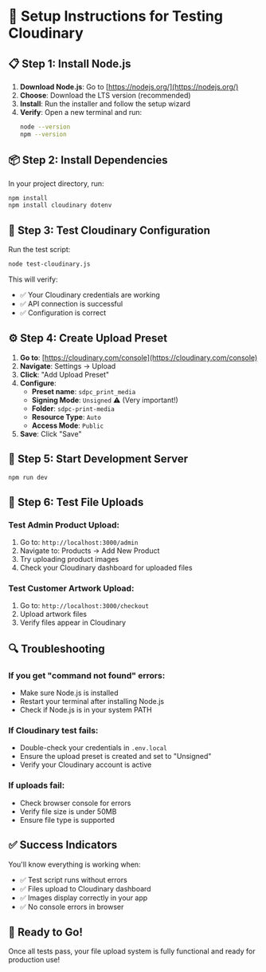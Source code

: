 # 🚀 Setup Instructions for Testing Cloudinary

## 📋 **Step 1: Install Node.js**

1. **Download Node.js**: Go to [https://nodejs.org/](https://nodejs.org/)
2. **Choose**: Download the LTS version (recommended)
3. **Install**: Run the installer and follow the setup wizard
4. **Verify**: Open a new terminal and run:
   ```bash
   node --version
   npm --version
   ```

## 📦 **Step 2: Install Dependencies**

In your project directory, run:
```bash
npm install
npm install cloudinary dotenv
```

## 🧪 **Step 3: Test Cloudinary Configuration**

Run the test script:
```bash
node test-cloudinary.js
```

This will verify:
- ✅ Your Cloudinary credentials are working
- ✅ API connection is successful
- ✅ Configuration is correct

## ⚙️ **Step 4: Create Upload Preset**

1. **Go to**: [https://cloudinary.com/console](https://cloudinary.com/console)
2. **Navigate**: Settings → Upload
3. **Click**: "Add Upload Preset"
4. **Configure**:
   - **Preset name**: `sdpc_print_media`
   - **Signing Mode**: `Unsigned` ⚠️ (Very important!)
   - **Folder**: `sdpc-print-media`
   - **Resource Type**: `Auto`
   - **Access Mode**: `Public`
5. **Save**: Click "Save"

## 🚀 **Step 5: Start Development Server**

```bash
npm run dev
```

## 🧪 **Step 6: Test File Uploads**

### Test Admin Product Upload:
1. Go to: `http://localhost:3000/admin`
2. Navigate to: Products → Add New Product
3. Try uploading product images
4. Check your Cloudinary dashboard for uploaded files

### Test Customer Artwork Upload:
1. Go to: `http://localhost:3000/checkout`
2. Upload artwork files
3. Verify files appear in Cloudinary

## 🔍 **Troubleshooting**

### If you get "command not found" errors:
- Make sure Node.js is installed
- Restart your terminal after installing Node.js
- Check if Node.js is in your system PATH

### If Cloudinary test fails:
- Double-check your credentials in `.env.local`
- Ensure the upload preset is created and set to "Unsigned"
- Verify your Cloudinary account is active

### If uploads fail:
- Check browser console for errors
- Verify file size is under 50MB
- Ensure file type is supported

## ✅ **Success Indicators**

You'll know everything is working when:
- ✅ Test script runs without errors
- ✅ Files upload to Cloudinary dashboard
- ✅ Images display correctly in your app
- ✅ No console errors in browser

## 🎉 **Ready to Go!**

Once all tests pass, your file upload system is fully functional and ready for production use!
